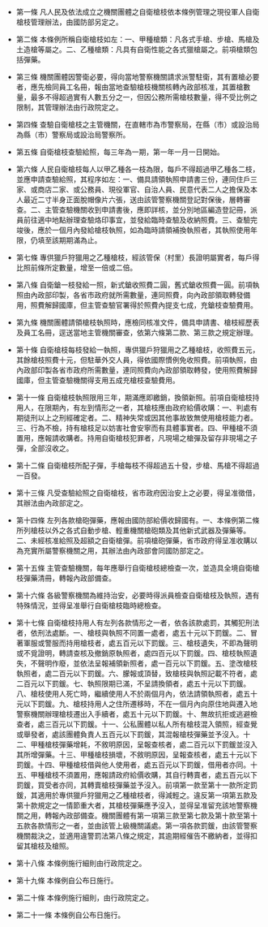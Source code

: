 * 第一條 凡人民及依法成立之機關團體之自衛槍枝依本條例管理之現役軍人自衛槍枝管理辦法，由國防部另定之。

* 第二條 本條例所稱自衛槍枝如左：一、甲種槍類：凡各式手槍、步槍、馬槍及土造槍等屬之。二、乙種槍類：凡具有自衛性能之各式獵槍屬之。前項槍類包括彈藥。

* 第三條 機關團體因警衛必要，得向當地警察機關請求派警駐衛，其有置槍必要者，應先檢同員工名冊，報由當地查驗槍枝機關核轉內政部核准，其置槍數量，最多不得超過實有人數五分之一，但因公務所需槍枝數量，得不受比例之限制，其管理辦法由行政院定之。

* 第四條 查驗自衛槍枝之主管機關，在直轄市為市警察局，在縣（市）或設治局為縣（市）警察局或設治局警察所。

* 第五條 自衛槍枝查驗給照，每三年為一期，第一年一月一日開始。

* 第六條 人民自衛槍枝每人以甲乙種各一枝為限，每戶不得超過甲乙種各二枝，並應申請查驗給照，其程序如左：一、備具請領執照申請書三份，連同住戶三家、或商店二家、或公務員、現役軍官、自治人員、民意代表二人之擔保及本人最近二寸半身正面脫帽像片六張，送由該管警察機關登記對保後，層轉審查。二、主管查驗機關收到申請書後，應即詳核，並分別地區編造登記冊，派員前往適中地點辦理查驗烙印事宜，並發給臨時查驗及收納照費。三、查驗完竣後，應於一個月內發給槍枝執照，如為臨時請領補換執照者，其執照使用年限，仍填至該期期滿為止。

* 第七條 專供獵戶狩獵用之乙種槍枝，經該管保（村里）長證明屬實者，每戶得比照前條所定數量，增至一倍或二倍。

* 第八條 自衛鎗一枝發給一照，新式鎗收照費二圓，舊式鎗收照費一圓。前項執照由內政部印製，各省市政府就所需數量，連同照費，向內政部領取轉發備用，照費解歸國庫，但主管查驗官署得於照費內提支七成，充鎗枝查驗費用。

* 第九條 機關團體請領槍枝執照時，應檢同核准文件，備具申請書、槍枝經歷表及員工名冊，逕送當地主管機關審查，依第六條第二款、第三款之規定辦理。

* 第十條 自衛槍枝每枝發給一執照，專供獵戶狩獵用之乙種槍枝，收照費五元，其餘槍枝照費十元，但駐華外交人員，得依國際慣例免收照費。前項執照，由內政部印製各省市政府所需數量，連同照費向內政部領取轉發，使用照費解歸國庫，但主管查驗機關得支用五成充槍枝查驗費用。

* 第十一條 自衛槍枝執照限用三年，期滿應即繳銷，換領新照。前項自衛槍枝持用人，在限期內，有左到情形之一者，其槍枝應由政府給價收購：一、判處有期徒刑以上之刑經確定者。二、精神失常或因其他事故致無使用槍枝能力者。三、行為不檢，持有槍枝足以妨害社會安寧而有具體事實者。四、甲種槍不須置用，應報請收購者。持用自衛槍枝犯罪者，凡現場之槍彈及留存非現場之子彈，全部沒收之。

* 第十二條 自衛槍枝所配子彈，手槍每枝不得超過五十發，步槍、馬槍不得超過一百發。

* 第十三條 凡受查驗給照之自衛槍枝，省市政府因治安上之必要，得呈准徵借，其辦法由內政部定之。

* 第十四條 左列各款槍砲彈藥，應報由國防部給價收歸國有。一、本條例第二條所列槍枝以外之各式自動步槍、輕重機關槍砲類及其他新式武器及彈藥等。二、未經核准給照及超額之自衛槍彈。前項槍砲彈藥，省市政府得呈准收購以為充實所屬警察機關之用，其辦法由內政部會同國防部定之。

* 第十五條 主管查驗機關，每年應舉行自衛槍枝總檢查一次，並造具全境自衛槍枝彈藥清冊，轉報內政部備查。

* 第十六條 各級警察機關為維持治安，必要時得派員檢查自衛槍枝及執照，遇有特殊情況，並得呈准舉行自衛槍枝臨時總檢查。

* 第十七條 自衛槍枝持用人有左列各款情形之一者，依各該款處罰，其觸犯刑法者，依刑法處斷。一、槍枝與執照不同置一處者，處五十元以下罰鍰。二、冒著軍服或警服而持用槍枝者，處五百元以下罰鍰。三、槍枝遺失，不即為聲明或不覓證明，轉請查核及撤銷原執照者，處四百元以下罰鍰。四、槍枝執照遺失，不聲明作廢，並依法呈報補領新照者，處一百元以下罰鍰。五、塗改槍枝執照者，處二百元以下罰鍰。六、朦報或頂替，致槍枝與執照記載不符者，處二百元以下罰鍰。七、執照限期已滿，不呈請換領者，處五十元以下罰鍰。八、槍枝使用人死亡時，繼續使用人不於兩個月內，依法請領執照者，處五十元以下罰鍰。九、槍枝持用人之住所遷移時，不在一個月內向原住地與遷入地警察機關辦理槍枝遷出入手續者，處五十元以下罰鍰。十、無故抗拒或逃避檢查者，處三百元以下罰鍰。十一、公私團體以私人所有槍枝混入領照，經查覺或舉發者，處該團體負責人五百元以下罰鍰，其混報槍枝彈藥並予沒入。十二、甲種槍枝彈藥增耗，不敘明原因，呈報查核者，處二百元以下罰鍰並沒入其所增彈藥。十三、甲種槍枝損壞，不敘明原因，呈報查核者，處五十元以下罰鍰。十四、甲種槍枝借與他人使用者，處五百元以下罰鍰，借用者亦同。十五、甲種槍枝不須置用，應報請政府給價收購，其自行轉賣者，處五百元以下罰鍰，買受者亦同，其轉賣槍枝彈藥並予沒入。前項第一款至第十一款所定罰鍰，其適用於專供獵戶狩獵用之乙種槍枝者，得減輕之。違反第一項第五款及第十款規定之一情節重大者，其槍枝彈藥應予沒入，並得呈准留充該地警察機關之用，轉報內政部備查。機關團體有第一項第三款至第七款及第十款至第十五款各款情形之一者，並由該管上級機關議處。第一項各款罰鍰，由該管警察機關裁決之，並適用違警罰法第八條之規定，其逾期經催告不繳納者，並得扣留其槍枝及槍照。

* 第十八條 本條例施行細則由行政院定之。

* 第十九條 本條例自公布日施行。

* 第二十條 本條例施行細則，由行政院定之。

* 第二十一條 本條例自公布日施行。

